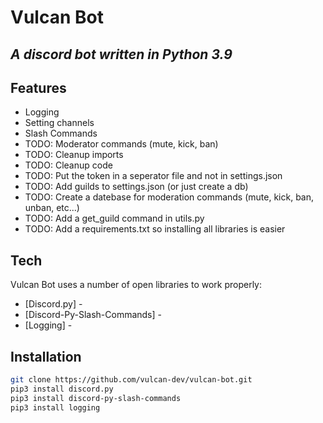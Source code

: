 # Vulcan Bot
## _A discord bot written in Python 3.9_

## Features

- Logging
- Setting channels
- Slash Commands
- TODO: Moderator commands (mute, kick, ban)
- TODO: Cleanup imports
- TODO: Cleanup code
- TODO: Put the token in a seperator file and not in settings.json
- TODO: Add guilds to settings.json (or just create a db)
- TODO: Create a datebase for moderation commands (mute, kick, ban, unban, etc...)
- TODO: Add a get_guild command in utils.py
- TODO: Add a requirements.txt so installing all libraries is easier

## Tech

Vulcan Bot uses a number of open libraries to work properly:

- [Discord.py] - 
- [Discord-Py-Slash-Commands] - 
- [Logging] - 

## Installation

```sh
git clone https://github.com/vulcan-dev/vulcan-bot.git
pip3 install discord.py
pip3 install discord-py-slash-commands
pip3 install logging
```
